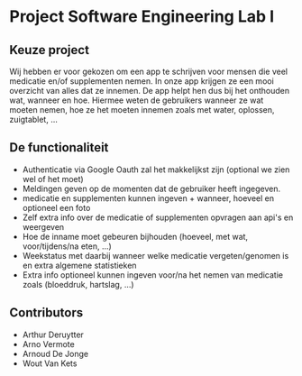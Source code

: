 # Project Software Engineering Lab I

## Keuze project
Wij hebben er voor gekozen om een app te schrijven voor mensen die veel medicatie en/of supplementen nemen. 
In onze app krijgen ze een mooi overzicht van alles dat ze innemen. De app helpt hen dus bij het onthouden wat, wanneer en hoe.
Hiermee weten de gebruikers wanneer ze wat moeten nemen, hoe ze het moeten innemen zoals met water, oplossen, zuigtablet, ...

## De functionaliteit
* Authenticatie via Google Oauth zal het makkelijkst zijn (optional we zien wel of het moet)
* Meldingen geven op de momenten dat de gebruiker heeft ingegeven.
* medicatie en supplementen kunnen ingeven + wanneer, hoeveel en optioneel een foto
* Zelf extra info over de medicatie of supplementen opvragen aan api's en weergeven
* Hoe de inname moet gebeuren bijhouden (hoeveel, met wat, voor/tijdens/na eten, ...)
* Weekstatus met daarbij wanneer welke medicatie vergeten/genomen is en extra algemene statistieken
* Extra info optioneel kunnen ingeven voor/na het nemen van medicatie zoals (bloeddruk, hartslag, ...)

## Contributors
* Arthur Deruytter
* Arno Vermote
* Arnoud De Jonge
* Wout Van Kets
